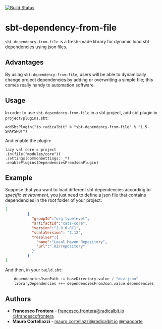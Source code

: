 [![Build Status](https://travis-ci.org/radicalbit/sbt-dependency-from-file.svg?branch=master)](https://travis-ci.org/radicalbit/sbt-dependency-from-file)

# sbt-dependency-from-file
`sbt-dependency-from-file` is a fresh-made library for dynamic load sbt dependencies using json files.

## Advantages

By using `sbt-dependency-from-file`, users will be able to dynamically change project dependencies by adding or overwriting a simple file; this comes really handy to automation software.

## Usage

In order to use `sbt-dependency-from-file` in a sbt project, add sbt plugin in `project/plugins.sbt`: 
    
    addSbtPlugin("io.radicalbit" % "sbt-dependency-from-file" % "1.5-SNAPSHOT")

And enable the plugin:
```
lazy val core = project
.in(file("modules/core"))
.settings(commonSettings: _*)
.enablePlugins(DependenciesFromJsonPlugin)
```

    
## Example

Suppose that you want to load different sbt dependencies according to *specific environment*, you just need to define a json file that contains dependencies in the root folder of your project:

```json 
[
          {
            "groupId":"org.typelevel",
            "artifactId":"cats-core",
            "version":"2.0.0-RC1",
            "scalaVersion": "2.12",
            "resolver":{
              "name":"Local Maven Repository",
              "url":".m2/repository"
            }
          }
]
```
And then, in your `build.sbt`:
    
```scala 
    dependenciesJsonPath := baseDirectory.value / "dev.json"
    libraryDependencies ++= dependenciesFromJson.value.dependencies
```    
    
## Authors
* **Francesco Frontera** - [francesco.frontera@radicalbit.io](mailto:francesco.frontera@radicalbit.io) [@francescofrontera](https://github.com/francescofrontera)
* **Mauro Cortellazzi** - [mauro.cortellazzi@radicalbit.io](mailto:mauro.cortellazzi@radicalbit.io) [@maocorte](https://github.com/maocorte)    
